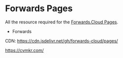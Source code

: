 # Forwards Pages

All the resource required for the [Forwards.Cloud Pages](https://forwards.cloud/pages).

- Forwards

CDN: https://cdn.jsdelivr.net/gh/forwards-cloud/pages/

https://cvmkr.com/
